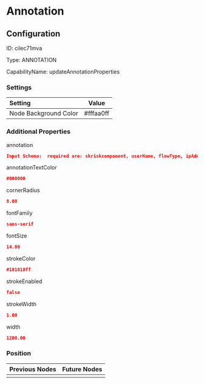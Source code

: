 # Annotation
## Configuration
ID:  cilec71mva

Type: ANNOTATION 

CapabilityName: updateAnnotationProperties

### Settings
| Setting | Value  |
| :------------------------ | ---------------------------------------- |
| Node Background Color | #fffaa0ff | 

 




### Additional Properties
annotation
 ```json 
Input Schema:  required are: skriskcomponent, userName, flowType, ipAddress and optional are: userID, applicationId, SessionId, riskPolicyID, customAttributes
```


annotationTextColor
 ```json 
#000000
```


cornerRadius
 ```json 
8.00
```


fontFamily
 ```json 
sans-serif
```


fontSize
 ```json 
14.00
```


strokeColor
 ```json 
#181818ff
```


strokeEnabled
 ```json 
false
```


strokeWidth
 ```json 
1.00
```


width
 ```json 
1200.00
```




### Position
| Previous Nodes | Future Nodes |
| :------------- | ------------ |
|  |  |